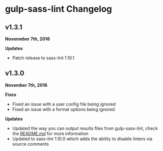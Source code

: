 # gulp-sass-lint Changelog

## v1.3.1

**Novemeber 7th, 2016**

**Updates**

* Patch release to sass-lint 1.10.1

## v1.3.0

**November 7th, 2016**

**Fixes**

* Fixed an issue with a user config file being ignored
* Fixed an issue with a format options being ignored

**Updates**

* Updated the way you can output results files from gulp-sass-lint, check the [README.md](README.md) for more information
* Updated to sass-lint 1.10.0 which adds the ability to disable linters via source comments
